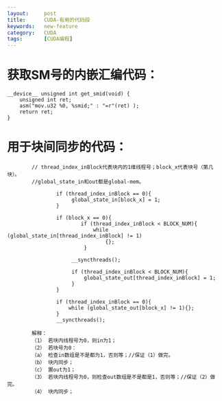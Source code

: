 ```yaml
---
layout:     post
title:      CUDA-有用的代码段
keywords:   new-feature
category:   CUDA
tags:		[CUDA编程]
---
```



# 获取SM号的内嵌汇编代码：

    __device__ unsigned int get_smid(void) {
        unsigned int ret;
        asm("mov.u32 %0, %smid;" : "=r"(ret) );
        return ret;
    }


#  用于块间同步的代码：

            // thread_index_inBlock代表块内的1维线程号；block_x代表块号（第几块）。
            //global_state_in和out都是global-mem。

                    if (thread_index_inBlock == 0){
                         global_state_in[block_x] = 1;
                    }
             
                    if (block_x == 0){
                            if (thread_index_inBlock < BLOCK_NUM){
                                while (global_state_in[thread_index_inBlock] != 1)
                                    {};
                             }
             
                         __syncthreads();
             
                         if (thread_index_inBlock < BLOCK_NUM){
                             global_state_out[thread_index_inBlock] = 1;
                         }
                    }
             
                    if (thread_index_inBlock == 0){
                        while (global_state_out[block_x] != 1){};
                    }
                    __syncthreads();

            解释：
            （1）	若块内线程号为0，则in为1；
            （2）	若块号为0：
            （a）	检查in数组是不是都为1，否则等；//保证（1）做完。
            （b）	块内同步；
            （c）	置out为1；
            （3）	若块内线程号为0，则检查out数组是不是都是1，否则等；//保证（2）做完。
            （4）	块内同步；


